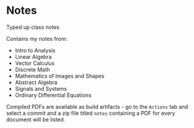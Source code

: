 # Notes
Typed up class notes

Contains my notes from:
- Intro to Analysis
- Linear Algebra
- Vector Calculus
- Discrete Math
- Mathematics of Images and Shapes
- Abstract Algebra
- Signals and Systems
- Ordinary Differential Equations

Compiled PDFs are available as build artifacts - go to the `Actions` tab and select a commit and a zip file titled `notes` containing a PDF for every document will be listed.
